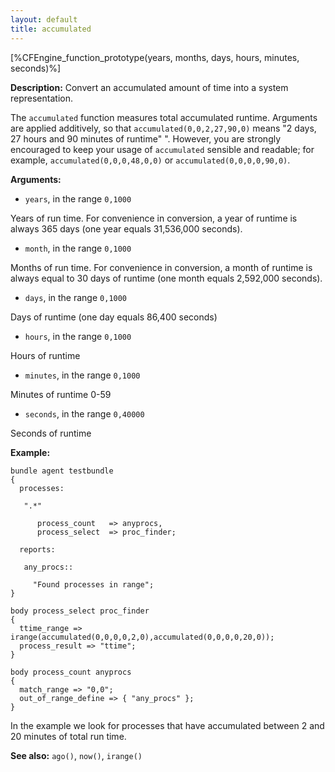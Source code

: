 ```yaml
---
layout: default
title: accumulated
---
```


[%CFEngine_function_prototype(years, months, days, hours, minutes, seconds)%]

**Description:** Convert an accumulated amount of time into a system representation.

The `accumulated` function measures total accumulated runtime. Arguments
are applied additively, so that `accumulated(0,0,2,27,90,0)` means "2
days, 27 hours and 90 minutes of runtime" ". However, you are strongly
encouraged to keep your usage of `accumulated` sensible and readable;
for example, `accumulated(0,0,0,48,0,0)` or `accumulated(0,0,0,0,90,0)`.

**Arguments:**

* `years`, in the range `0,1000`

Years of run time. For convenience in conversion, a year of runtime is
always 365 days (one year equals 31,536,000 seconds).

* `month`, in the range `0,1000`

Months of run time. For convenience in conversion, a month of runtime is
always equal to 30 days of runtime (one month equals 2,592,000 seconds).

* `days`, in the range `0,1000`

Days of runtime (one day equals 86,400 seconds)

* `hours`, in the range `0,1000`

Hours of runtime

* `minutes`, in the range `0,1000`

Minutes of runtime 0-59

* `seconds`, in the range `0,40000`

Seconds of runtime

**Example:**

```cf3
bundle agent testbundle
{
  processes:

   ".*"

      process_count   => anyprocs,
      process_select  => proc_finder;

  reports:

   any_procs::

     "Found processes in range";
}

body process_select proc_finder
{
  ttime_range => irange(accumulated(0,0,0,0,2,0),accumulated(0,0,0,0,20,0));
  process_result => "ttime";
}

body process_count anyprocs
{
  match_range => "0,0";
  out_of_range_define => { "any_procs" };
}
```

In the example we look for processes that have accumulated between 2 and
20 minutes of total run time.

**See also:** `ago()`, `now()`, `irange()`
